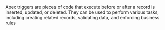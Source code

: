 Apex triggers are pieces of code that execute before or after a record is inserted, updated, or deleted. They can be used to perform various tasks, including creating related records, validating data, and enforcing business rules
